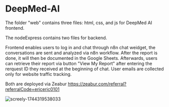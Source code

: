 # DeepMed-AI
The folder "web" contains three files: html, css, and js for DeepMed AI frontend.

The nodeExpress contains two files for backend.

Frontend enables users to log in and chat through n8n chat weidget, the conversations are sent and analyzed via n8n workflow. After the report is done, it will then be documented in the Google Sheets. Afterwards, users can retrieve their report via button "View My Report" after entering the rerquest ID they received at the beginning of chat. User emails are collected only for website traffic tracking.

Both are deployed via Zeabur https://zeabur.com/referral?referralCode=ericeric0101

![screely-1744319538033](https://github.com/user-attachments/assets/f1a041ae-3559-4318-8ecc-3331386471af)
